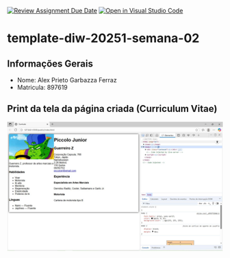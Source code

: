 [![Review Assignment Due Date](https://classroom.github.com/assets/deadline-readme-button-22041afd0340ce965d47ae6ef1cefeee28c7c493a6346c4f15d667ab976d596c.svg)](https://classroom.github.com/a/6b4UVvYL)
[![Open in Visual Studio Code](https://classroom.github.com/assets/open-in-vscode-2e0aaae1b6195c2367325f4f02e2d04e9abb55f0b24a779b69b11b9e10269abc.svg)](https://classroom.github.com/online_ide?assignment_repo_id=20141354&assignment_repo_type=AssignmentRepo)
# template-diw-20251-semana-02

## Informações Gerais
- Nome: Alex Prieto Garbazza Ferraz
- Matricula: 897619

## Print da tela da página criada (Curriculum Vitae)

![Print da tela de visualização da página criada](image.png)
